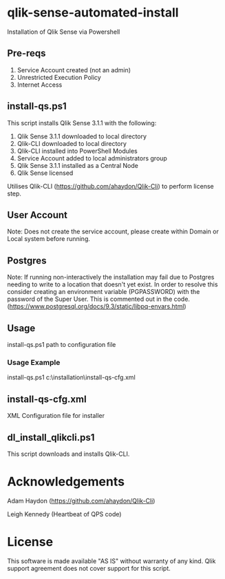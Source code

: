 # qlik-sense-automated-install
Installation of Qlik Sense via Powershell


## Pre-reqs
1. Service Account created (not an admin)
2. Unrestricted Execution Policy
3. Internet Access

## install-qs.ps1
This script installs Qlik Sense 3.1.1 with the following:

1. Qlik Sense 3.1.1 downloaded to local directory
2. Qlik-CLI downloaded to local directory
3. Qlik-CLI installed into PowerShell Modules
4. Service Account added to local administrators group
5. Qlik Sense 3.1.1 installed as a Central Node
6. Qlik Sense licensed

Utilises Qlik-CLI (https://github.com/ahaydon/Qlik-Cli) to perform license step.

## User Account
Note: Does not create the service account, please create within Domain or Local system before running.

## Postgres
Note: If running non-interactively the installation may fail due to Postgres needing to write to a location that doesn't yet exist.  In order to resolve this consider creating an environment variable (PGPASSWORD) with the password of the Super User.  This is commented out in the code. (https://www.postgresql.org/docs/9.3/static/libpq-envars.html)

## Usage
install-qs.ps1 path to configuration file

### Usage Example
install-qs.ps1 c:\installation\install-qs-cfg.xml

## install-qs-cfg.xml
XML Configuration file for installer

## dl_install_qlikcli.ps1
This script downloads and installs Qlik-CLI.



# Acknowledgements
Adam Haydon (https://github.com/ahaydon/Qlik-Cli)

Leigh Kennedy (Heartbeat of QPS code)

# License

This software is made available "AS IS" without warranty of any kind. Qlik support agreement does not cover support for this script.
